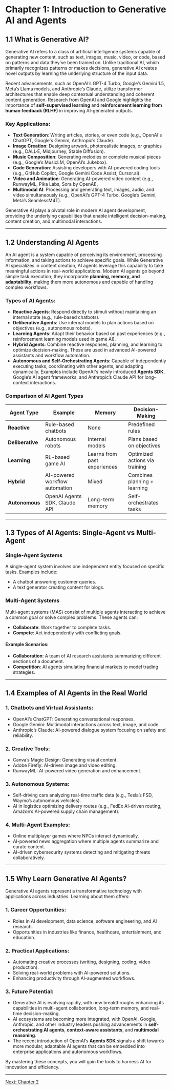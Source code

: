 # Chapter 1: Introduction to Generative AI and Agents

## **1.1 What is Generative AI?**
Generative AI refers to a class of artificial intelligence systems capable of generating new content, such as text, images, music, video, or code, based on patterns and data they’ve been trained on. Unlike traditional AI, which primarily recognizes patterns or makes decisions, generative AI creates novel outputs by learning the underlying structure of the input data. 

Recent advancements, such as OpenAI’s GPT-4 Turbo, Google’s Gemini 1.5, Meta’s Llama models, and Anthropic’s Claude, utilize transformer architectures that enable deep contextual understanding and coherent content generation. Research from OpenAI and Google highlights the importance of **self-supervised learning** and **reinforcement learning from human feedback (RLHF)** in improving AI-generated outputs.

### **Key Applications:**
- **Text Generation**: Writing articles, stories, or even code (e.g., OpenAI's ChatGPT, Google's Gemini, Anthropic’s Claude).
- **Image Creation**: Designing artwork, photorealistic images, or graphics (e.g., DALL·E, Midjourney, Stable Diffusion).
- **Music Composition**: Generating melodies or complete musical pieces (e.g., Google’s MusicLM, OpenAI’s Jukebox).
- **Code Generation**: Assisting developers with AI-powered coding tools (e.g., GitHub Copilot, Google Gemini Code Assist, Cursor.ai).
- **Video and Animation**: Generating AI-powered video content (e.g., RunwayML, Pika Labs, Sora by OpenAI).
- **Multimodal AI**: Processing and generating text, images, audio, and video simultaneously (e.g., OpenAI’s GPT-4 Turbo, Google’s Gemini, Meta’s SeamlessM4T).

Generative AI plays a pivotal role in modern AI agent development, providing the underlying capabilities that enable intelligent decision-making, content creation, and multimodal interactions.

---

## **1.2 Understanding AI Agents**
An AI agent is a system capable of perceiving its environment, processing information, and taking actions to achieve specific goals. While Generative AI specializes in content creation, AI agents leverage this capability to take meaningful actions in real-world applications. Modern AI agents go beyond simple task execution; they incorporate **planning, memory, and adaptability**, making them more autonomous and capable of handling complex workflows.

### **Types of AI Agents:**
- **Reactive Agents**: Respond directly to stimuli without maintaining an internal state (e.g., rule-based chatbots).
- **Deliberative Agents**: Use internal models to plan actions based on objectives (e.g., autonomous robots).
- **Learning Agents**: Adapt their behavior based on past experiences (e.g., reinforcement learning models used in game AI).
- **Hybrid Agents**: Combine reactive responses, planning, and learning to optimize decision-making. These are used in advanced AI-powered assistants and workflow automation.
- **Autonomous and Self-Orchestrating Agents**: Capable of independently executing tasks, coordinating with other agents, and adapting dynamically. Examples include OpenAI's newly introduced **Agents SDK**, Google’s AI agent frameworks, and Anthropic’s Claude API for long-context interactions.

### **Comparison of AI Agent Types**

| **Agent Type**     | **Example**                          | **Memory**   | **Decision-Making** |
|-------------------|--------------------------------|-------------|----------------|
| **Reactive**       | Rule-based chatbots           | None        | Predefined rules |
| **Deliberative**   | Autonomous robots            | Internal models | Plans based on objectives |
| **Learning**       | RL-based game AI             | Learns from past experiences | Optimized actions via training |
| **Hybrid**        | AI-powered workflow automation | Mixed        | Combines planning + learning |
| **Autonomous**     | OpenAI Agents SDK, Claude API | Long-term memory | Self-orchestrates tasks |

---

## **1.3 Types of AI Agents: Single-Agent vs Multi-Agent**
### **Single-Agent Systems**
A single-agent system involves one independent entity focused on specific tasks. Examples include:
- A chatbot answering customer queries.
- A text generator creating content for blogs.

### **Multi-Agent Systems**
Multi-agent systems (MAS) consist of multiple agents interacting to achieve a common goal or solve complex problems. These agents can:
- **Collaborate**: Work together to complete tasks.
- **Compete**: Act independently with conflicting goals.

#### Example Scenarios:
- **Collaboration**: A team of AI research assistants summarizing different sections of a document.
- **Competition**: AI agents simulating financial markets to model trading strategies.

---

## **1.4 Examples of AI Agents in the Real World**
### **1. Chatbots and Virtual Assistants**:
- OpenAI’s ChatGPT: Generating conversational responses.
- Google Gemini: Multimodal interactions across text, image, and code.
- Anthropic’s Claude: AI-powered dialogue system focusing on safety and reliability.

### **2. Creative Tools**:
- Canva’s Magic Design: Generating visual content.
- Adobe Firefly: AI-driven image and video editing.
- RunwayML: AI-powered video generation and enhancement.

### **3. Autonomous Systems**:
- Self-driving cars analyzing real-time traffic data (e.g., Tesla’s FSD, Waymo’s autonomous vehicles).
- AI in logistics optimizing delivery routes (e.g., FedEx AI-driven routing, Amazon’s AI-powered supply chain management).

### **4. Multi-Agent Examples**:
- Online multiplayer games where NPCs interact dynamically.
- AI-powered news aggregation where multiple agents summarize and curate content.
- AI-driven cybersecurity systems detecting and mitigating threats collaboratively.

---

## **1.5 Why Learn Generative AI Agents?**
Generative AI agents represent a transformative technology with applications across industries. Learning about them offers:

### **1. Career Opportunities**:
- Roles in AI development, data science, software engineering, and AI research.
- Opportunities in industries like finance, healthcare, entertainment, and education.

### **2. Practical Applications**:
- Automating creative processes (writing, designing, coding, video production).
- Solving real-world problems with AI-powered solutions.
- Enhancing productivity through AI-augmented workflows.

### **3. Future Potential**:
- Generative AI is evolving rapidly, with new breakthroughs enhancing its capabilities in multi-agent collaboration, long-term memory, and real-time decision-making.
- AI ecosystems are becoming more integrated, with OpenAI, Google, Anthropic, and other industry leaders pushing advancements in **self-orchestrating AI agents**, **context-aware assistants**, and **multimodal reasoning**.
- The recent introduction of OpenAI’s **Agents SDK** signals a shift towards more modular, adaptable AI agents that can be embedded into enterprise applications and autonomous workflows.

By mastering these concepts, you will gain the tools to harness AI for innovation and efficiency.


---

[Next: Chapter 2](https://github.com/FrugalX/ai_agents_ebook_draft/blob/main/Chapter%202%20Generative%20AI%20APIs%20Gett.md)


